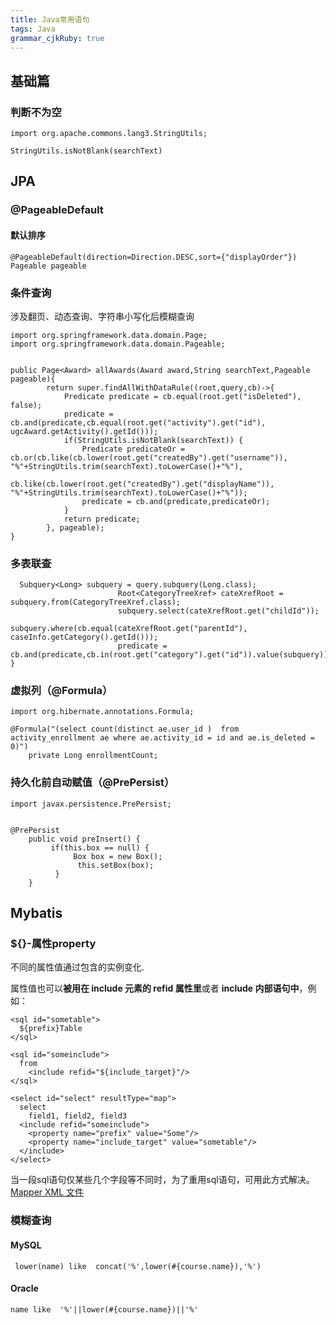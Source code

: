 ```yaml
---
title: Java常用语句 
tags: Java
grammar_cjkRuby: true
---
```

## 基础篇
### 判断不为空
```
import org.apache.commons.lang3.StringUtils;

StringUtils.isNotBlank(searchText)
```
## JPA
### @PageableDefault
#### 默认排序
```
@PageableDefault(direction=Direction.DESC,sort={"displayOrder"}) Pageable pageable
```
### 条件查询
涉及翻页、动态查询、字符串小写化后模糊查询
```
import org.springframework.data.domain.Page;
import org.springframework.data.domain.Pageable;


public Page<Award> allAwards(Award award,String searchText,Pageable pageable){
		return super.findAllWithDataRule((root,query,cb)->{
			Predicate predicate = cb.equal(root.get("isDeleted"), false);
			predicate = cb.and(predicate,cb.equal(root.get("activity").get("id"), ugcAward.getActivity().getId()));			
			if(StringUtils.isNotBlank(searchText)) {
				Predicate predicateOr = cb.or(cb.like(cb.lower(root.get("createdBy").get("username")), "%"+StringUtils.trim(searchText).toLowerCase()+"%"),
						cb.like(cb.lower(root.get("createdBy").get("displayName")), "%"+StringUtils.trim(searchText).toLowerCase()+"%"));
				predicate = cb.and(predicate,predicateOr);
			}
			return predicate; 
		}, pageable);
}
```
### 多表联查

```
  Subquery<Long> subquery = query.subquery(Long.class);
	                    Root<CategoryTreeXref> cateXrefRoot = subquery.from(CategoryTreeXref.class);
	                    subquery.select(cateXrefRoot.get("childId"));
	                    subquery.where(cb.equal(cateXrefRoot.get("parentId"), caseInfo.getCategory().getId()));
	                    predicate = cb.and(predicate,cb.in(root.get("category").get("id")).value(subquery));
}
```
### 虚拟列（@Formula）
```
import org.hibernate.annotations.Formula;

@Formula("(select count(distinct ae.user_id )  from activity_enrollment ae where ae.activity_id = id and ae.is_deleted = 0)")
	private Long enrollmentCount;
```
### 持久化前自动赋值（@PrePersist）
```
import javax.persistence.PrePersist;


@PrePersist
	public void preInsert() {
		 if(this.box == null) {
			  Box box = new Box();
			   this.setBox(box);
		  }
	}
```
## Mybatis
### ${}-属性property 

不同的属性值通过包含的实例变化. 

属性值也可以**被用在 include 元素的 refid 属性里**或者 **include 内部语句中**，例如：
```
<sql id="sometable">
  ${prefix}Table
</sql>

<sql id="someinclude">
  from
    <include refid="${include_target}"/>
</sql>

<select id="select" resultType="map">
  select
    field1, field2, field3
  <include refid="someinclude">
    <property name="prefix" value="Some"/>
    <property name="include_target" value="sometable"/>
  </include>
</select>
```
当一段sql语句仅某些几个字段等不同时，为了重用sql语句，可用此方式解决。
[Mapper XML 文件](http://www.mybatis.org/mybatis-3/zh/sqlmap-xml.html)

### 模糊查询
#### MySQL
```
 lower(name) like  concat('%',lower(#{course.name}),'%')
```
#### Oracle
```
name like  '%'||lower(#{course.name})||'%'
```


